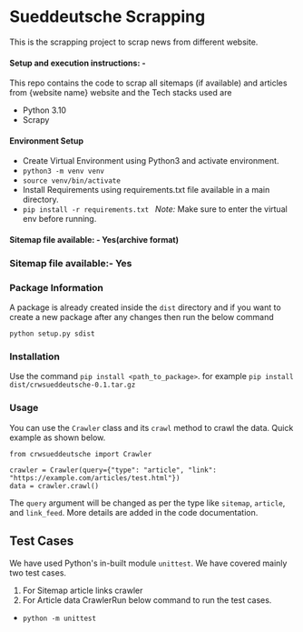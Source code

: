 # Sueddeutsche Scrapping
This is the scrapping project to scrap news from different website.

#### Setup and execution instructions: - 

This repo contains the code to scrap all sitemaps (if available) and articles from {website name} website and the Tech stacks used are
- Python 3.10
- Scrapy


#### Environment Setup 

- Create Virtual Environment using Python3 and activate environment.
- `python3 -m venv venv`
- `source venv/bin/activate`
- Install Requirements using requirements.txt file available in a main directory.
- `pip install -r requirements.txt ` 
*Note:* Make sure to enter the virtual env before running.


#### Sitemap file available: - Yes(archive format) 


### Sitemap file available:- Yes

### Package Information
A package is already created inside the `dist` directory and if you want to create a new package after any changes then run the below command
```
python setup.py sdist
```

### Installation

Use the command `pip install <path_to_package>`. for example `pip install dist/crwsueddeutsche-0.1.tar.gz`

### Usage

You can use the `Crawler` class and its `crawl` method to crawl the data.
Quick example as shown below.
```
from crwsueddeutsche import Crawler

crawler = Crawler(query={"type": "article", "link": "https://example.com/articles/test.html"})
data = crawler.crawl()
```
The `query` argument will be changed as per the type like `sitemap`, `article`, and `link_feed`. More details are added in the code documentation.

## Test Cases
We have used Python's in-built module `unittest`.
We have covered mainly two test cases.
1. For Sitemap article links crawler
2. For Article data CrawlerRun below command to run the test cases.
- `python -m unittest`
